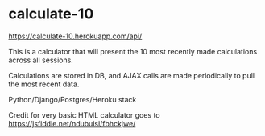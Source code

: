 # calculate-10

https://calculate-10.herokuapp.com/api/

This is a calculator that will present the 10 most recently made calculations across all sessions. 

Calculations are stored in DB, and AJAX calls are made periodically to pull the most recent data.

Python/Django/Postgres/Heroku stack

Credit for very basic HTML calculator goes to https://jsfiddle.net/ndubuisi/fbhckjwe/
